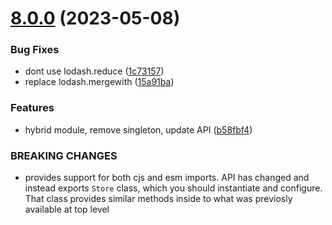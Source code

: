 # [8.0.0](https://github.com/makeomatic/ms-conf/compare/v7.0.2...v8.0.0) (2023-05-08)


### Bug Fixes

* dont use lodash.reduce ([1c73157](https://github.com/makeomatic/ms-conf/commit/1c73157a8956f2ebad65c17d871baf640b7dcc25))
* replace lodash.mergewith ([15a91ba](https://github.com/makeomatic/ms-conf/commit/15a91ba754f1440d4377d21ae68ec6096c3e57e4))


### Features

* hybrid module, remove singleton, update API ([b58fbf4](https://github.com/makeomatic/ms-conf/commit/b58fbf47a6966e68391fbbf8d6ef50658417d1de))


### BREAKING CHANGES

* provides support for both cjs and esm imports.
API has changed and instead exports `Store` class, which you should instantiate and configure.
That class provides similar methods inside to what was previosly available at top level

